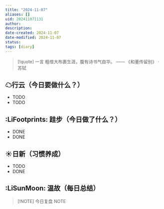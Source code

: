 ```yaml
---
title: "2024-11-07"
aliases: []
uid: 202411071131
author: 
description: 
date-created: 2024-11-07
date-modified: 2024-11-07
status: 
tags: [diary]
---
```


> [!quote] 一言
 粗缯大布裹生涯，腹有诗书气自华。 —— 《和董传留别》 · 苏轼

## ☁行云（今日要做什么？）

- TODO
- TODO

## :LiFootprints: 跬步（今日做了什么？）

- DONE
- DONE

## ☀日新（习惯养成）

- TODO
- DONE

## :LiSunMoon: 温故（每日总结）

> [!NOTE] 今日复盘
> NOTE
